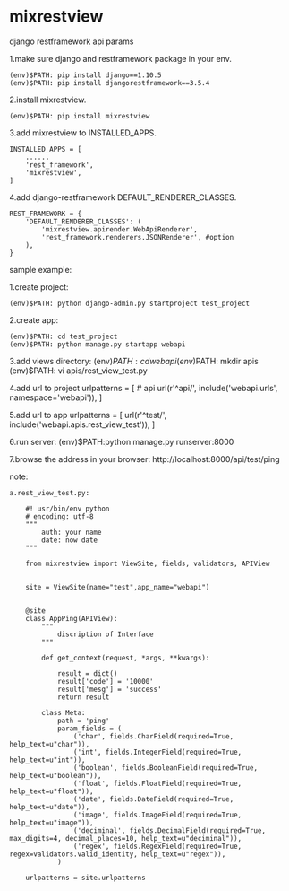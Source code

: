 # mixrestview

django restframework api params

1.make sure django and restframework package in your env.


    (env)$PATH: pip install django==1.10.5
    (env)$PATH: pip install djangorestframework==3.5.4


2.install mixrestview.


    (env)$PATH: pip install mixrestview


3.add mixrestview to INSTALLED_APPS.


    INSTALLED_APPS = [
        ......
        'rest_framework',
        'mixrestview',
    ]


4.add django-restframework DEFAULT_RENDERER_CLASSES.


    REST_FRAMEWORK = {
        'DEFAULT_RENDERER_CLASSES': (
            'mixrestview.apirender.WebApiRenderer',
            'rest_framework.renderers.JSONRenderer', #option
        ),
    }



sample example:


1.create project:


    (env)$PATH: python django-admin.py startproject test_project


2.create app:


    (env)$PATH: cd test_project
    (env)$PATH: python manage.py startapp webapi


3.add views directory:
    (env)$PATH: cd webapi
    (env)$PATH: mkdir apis
    (env)$PATH: vi apis/rest_view_test.py



4.add url to project
    urlpatterns = [
        # api
        url(r'^api/', include('webapi.urls', namespace='webapi')),
    ]



5.add url to app
    urlpatterns = [
        url(r'^test/', include('webapi.apis.rest_view_test')),
    ]



6.run server:
    (env)$PATH:python manage.py runserver:8000



7.browse the address in your browser:
    http://localhost:8000/api/test/ping



note:

    a.rest_view_test.py:

        #! usr/bin/env python
        # encoding: utf-8
        """
            auth: your name
            date: now date
        """

        from mixrestview import ViewSite, fields, validators, APIView


        site = ViewSite(name="test",app_name="webapi")


        @site
        class AppPing(APIView):
            """
                discription of Interface
            """

            def get_context(request, *args, **kwargs):

                result = dict()
                result['code'] = '10000'
                result['mesg'] = 'success'
                return result

            class Meta:
                path = 'ping'
                param_fields = (
                    ('char', fields.CharField(required=True, help_text=u"char")),
                    ('int', fields.IntegerField(required=True, help_text=u"int")),
                    ('boolean', fields.BooleanField(required=True, help_text=u"boolean")),
                    ('float', fields.FloatField(required=True, help_text=u"float")),
                    ('date', fields.DateField(required=True, help_text=u"date")),
                    ('image', fields.ImageField(required=True, help_text=u"image")),
                    ('deciminal', fields.DecimalField(required=True, max_digits=4, decimal_places=10, help_text=u"deciminal")),
                    ('regex', fields.RegexField(required=True, regex=validators.valid_identity, help_text=u"regex")),
                )

        urlpatterns = site.urlpatterns
